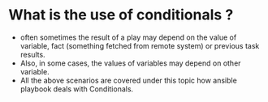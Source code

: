 # What is the use of conditionals ?
- often sometimes the result of a play may depend on the value of variable, fact (something fetched from remote system) or previous task results.
- Also, in some cases, the values of variables may depend on other variable. 
- All the above scenarios are covered under this topic how ansible playbook deals with Conditionals. 

